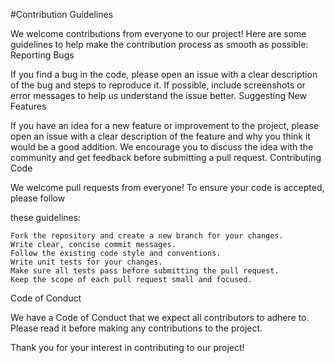 #Contribution Guidelines

We welcome contributions from everyone to our project! Here are some guidelines to help make the contribution process as smooth as possible:
Reporting Bugs

If you find a bug in the code, please open an issue with a clear description of the bug and steps to reproduce it. If possible, include screenshots or error messages to help us understand the issue better.
Suggesting New Features

If you have an idea for a new feature or improvement to the project, please open an issue with a clear description of the feature and why you think it would be a good addition. We encourage you to discuss the idea with the community and get feedback before submitting a pull request.
Contributing Code

We welcome pull requests from everyone! To ensure your code is accepted, please follow 

these guidelines:

    Fork the repository and create a new branch for your changes.
    Write clear, concise commit messages.
    Follow the existing code style and conventions.
    Write unit tests for your changes.
    Make sure all tests pass before submitting the pull request.
    Keep the scope of each pull request small and focused.

Code of Conduct

We have a Code of Conduct that we expect all contributors to adhere to. Please read it before making any contributions to the project.

Thank you for your interest in contributing to our project!
